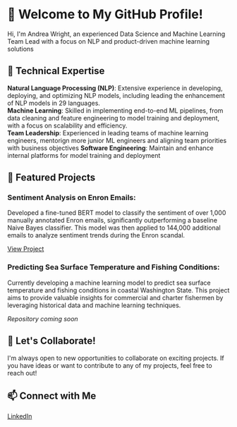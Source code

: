 # 👋 Welcome to My GitHub Profile!

Hi, I'm Andrea Wright, an experienced Data Science and Machine Learning Team Lead with a focus on NLP and product-driven machine learning solutions

## 🔧 Technical Expertise
**Natural Language Processing (NLP)**: Extensive experience in developing, deploying, and optimizing NLP models, including leading the enhancement of NLP models in 29 languages.  
**Machine Learning**: Skilled in implementing end-to-end ML pipelines, from data cleaning and feature engineering to model training and deployment, with a focus on scalability and efficiency.  
**Team Leadership**: Experienced in leading teams of machine learning engineers, mentorign more junior ML engineers and aligning team priorities with business objectives 
**Software Engineering**: Maintain and enhance internal platforms for model training and deployment

## 💼 Featured Projects
### Sentiment Analysis on Enron Emails:
Developed a fine-tuned BERT model to classify the sentiment of over 1,000 manually annotated Enron emails, significantly outperforming a baseline Naive Bayes classifier. This model was then applied to 144,000 additional emails to analyze sentiment trends during the Enron scandal.

[View Project](https://github.com/awright813/enron)  

### Predicting Sea Surface Temperature and Fishing Conditions:
Currently developing a machine learning model to predict sea surface temperature and fishing conditions in coastal Washington State. This project aims to provide valuable insights for commercial and charter fishermen by leveraging historical data and machine learning techniques.

*Repository coming soon*

## 🤝 Let's Collaborate!
I'm always open to new opportunities to collaborate on exciting projects. If you have ideas or want to contribute to any of my projects, feel free to reach out!

## 📫 Connect with Me
[LinkedIn](linkedin.com/in/andrea-wright8/)
